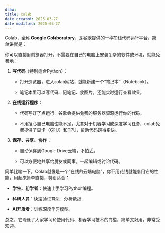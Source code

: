 ```yaml
---
draw:
title: colab
date created: 2025-03-27
date modified: 2025-03-27
---
```


Colab，全称 **Google Colaboratory**，是谷歌提供的一种在线代码运行平台，简单讲就是：

你可以直接用浏览器打开，不需要在自己的电脑上安装复杂的软件或环境，就能免费地：

1. **写代码**（特别适合Python）：
    
    - 打开浏览器，进入colab网站，就能新建一个“笔记本”（Notebook）。
        
    - 笔记本里可以写代码、记笔记、放图片，还能实时运行查看效果。
        
2. **在线运行程序**：
    
    - 代码写好了点运行，谷歌会提供免费的服务器资源运行你的代码。
        
    - 不用担心自己电脑性能不足，尤其对于机器学习或深度学习任务，colab免费提供了显卡（GPU）和TPU，帮助代码跑得更快。
        
3. **保存、共享、协作**：
    
    - 自动保存到Google Drive云端，不怕丢。
        
    - 可以方便地共享给朋友或同事，一起编辑或讨论代码。
        

简单比喻一下，Colab就像是一个“在线的云端电脑”，你不用花钱就能借用它的性能，用起来简单直接，特别适合：

- **学生、初学者**：快速上手学习Python编程。
    
- **科研人员**：快速验证算法、分析数据。
    
- **AI开发者**：训练深度学习模型。
    

总之，它降低了大家学习和使用代码、机器学习技术的门槛，简单又好用，非常受欢迎。
